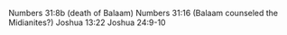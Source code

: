 
Numbers 31:8b (death of Balaam)
Numbers 31:16 (Balaam counseled the Midianites?)
Joshua 13:22
Joshua 24:9-10